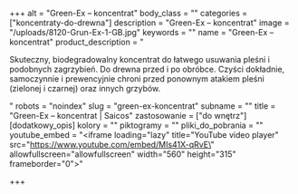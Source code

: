 +++
alt = "Green-Ex – koncentrat"
body_class = ""
categories = ["koncentraty-do-drewna"]
description = "Green-Ex – koncentrat"
image = "/uploads/8120-Grun-Ex-1-GB.jpg"
keywords = ""
name = "Green-Ex – koncentrat"
product_description = "<p>Skuteczny, biodegradowalny koncentrat do łatwego usuwania pleśni i podobnych zagrzybień. Do drewna przed i po obróbce. Czyści dokładnie, samoczynnie i prewencyjnie chroni przed ponownym atakiem pleśni (zielonej i czarnej) oraz innych grzybów.</p>"
robots = "noindex"
slug = "green-ex-koncentrat"
subname = ""
title = "Green-Ex – koncentrat | Saicos"
zastosowanie = ["do wnętrz"]
[dodatkowy_opis]
kolory = ""
piktogramy = ""
pliki_do_pobrania = ""
youtube_embed = "<iframe loading=\"lazy\" title=\"YouTube video player\" src=\"https://www.youtube.com/embed/MIs41X-qRvE\" allowfullscreen=\"allowfullscreen\" width=\"560\" height=\"315\" frameborder=\"0\"></iframe>"

+++
